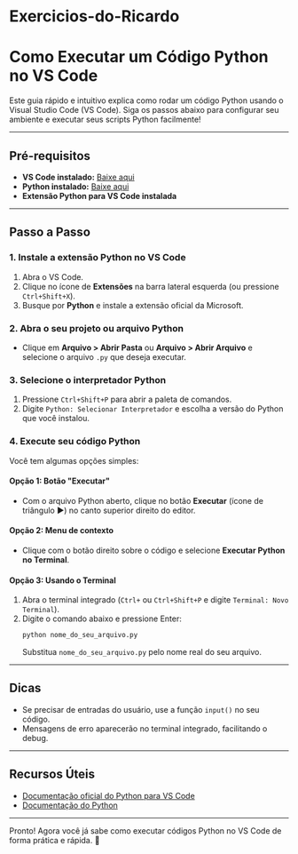# Exercicios-do-Ricardo

# Como Executar um Código Python no VS Code

Este guia rápido e intuitivo explica como rodar um código Python usando o Visual Studio Code (VS Code). Siga os passos abaixo para configurar seu ambiente e executar seus scripts Python facilmente!

---

## Pré-requisitos

- **VS Code instalado:** [Baixe aqui](https://code.visualstudio.com/)
- **Python instalado:** [Baixe aqui](https://www.python.org/downloads/)
- **Extensão Python para VS Code instalada**

---

## Passo a Passo

### 1. Instale a extensão Python no VS Code

1. Abra o VS Code.
2. Clique no ícone de **Extensões** na barra lateral esquerda (ou pressione `Ctrl+Shift+X`).
3. Busque por **Python** e instale a extensão oficial da Microsoft.

### 2. Abra o seu projeto ou arquivo Python

- Clique em **Arquivo > Abrir Pasta** ou **Arquivo > Abrir Arquivo** e selecione o arquivo `.py` que deseja executar.

### 3. Selecione o interpretador Python

1. Pressione `Ctrl+Shift+P` para abrir a paleta de comandos.
2. Digite `Python: Selecionar Interpretador` e escolha a versão do Python que você instalou.

### 4. Execute seu código Python

Você tem algumas opções simples:

#### Opção 1: Botão "Executar"

- Com o arquivo Python aberto, clique no botão **Executar** (ícone de triângulo ▶️) no canto superior direito do editor.

#### Opção 2: Menu de contexto

- Clique com o botão direito sobre o código e selecione **Executar Python no Terminal**.

#### Opção 3: Usando o Terminal

1. Abra o terminal integrado (`Ctrl+` ou `Ctrl+Shift+P` e digite `Terminal: Novo Terminal`).
2. Digite o comando abaixo e pressione Enter:
   ```bash
   python nome_do_seu_arquivo.py
   ```
   Substitua `nome_do_seu_arquivo.py` pelo nome real do seu arquivo.

---

## Dicas

- Se precisar de entradas do usuário, use a função `input()` no seu código.
- Mensagens de erro aparecerão no terminal integrado, facilitando o debug.

---

## Recursos Úteis

- [Documentação oficial do Python para VS Code](https://code.visualstudio.com/docs/python/python-tutorial)
- [Documentação do Python](https://docs.python.org/pt-br/3/)

---

Pronto! Agora você já sabe como executar códigos Python no VS Code de forma prática e rápida. 🚀
